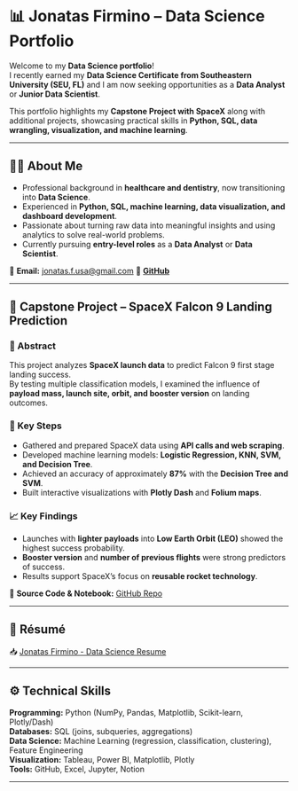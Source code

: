 # 📊 Jonatas Firmino – Data Science Portfolio  

Welcome to my **Data Science portfolio**!  
I recently earned my **Data Science Certificate from Southeastern University (SEU, FL)** and I am now seeking opportunities as a **Data Analyst** or **Junior Data Scientist**.  

This portfolio highlights my **Capstone Project with SpaceX** along with additional projects, showcasing practical skills in **Python, SQL, data wrangling, visualization, and machine learning**.  

---

## 👨‍💻 About Me  

- Professional background in **healthcare and dentistry**, now transitioning into **Data Science**.  
- Experienced in **Python, SQL, machine learning, data visualization, and dashboard development**.  
- Passionate about turning raw data into meaningful insights and using analytics to solve real-world problems.  
- Currently pursuing **entry-level roles** as a **Data Analyst** or **Data Scientist**.  

📧 **Email:** jonatas.f.usa@gmail.com 
🔗 **[GitHub](https://github.com/jonatasfps)**  

---

## 🚀 Capstone Project – SpaceX Falcon 9 Landing Prediction  

### 📌 Abstract  
This project analyzes **SpaceX launch data** to predict Falcon 9 first stage landing success.  
By testing multiple classification models, I examined the influence of **payload mass, launch site, orbit, and booster version** on landing outcomes.  

### 🔑 Key Steps  
- Gathered and prepared SpaceX data using **API calls and web scraping**.  
- Developed machine learning models: **Logistic Regression, KNN, SVM, and Decision Tree**.  
- Achieved an accuracy of approximately **87%** with the **Decision Tree and SVM**.  
- Built interactive visualizations with **Plotly Dash** and **Folium maps**.  

### 📈 Key Findings  
- Launches with **lighter payloads** into **Low Earth Orbit (LEO)** showed the highest success probability.  
- **Booster version** and **number of previous flights** were strong predictors of success.  
- Results support SpaceX’s focus on **reusable rocket technology**.  

📂 **Source Code & Notebook:** [GitHub Repo](https://github.com/jonatasfps/Final-Presentation---Applied-Data-Science)  

---

## 📄 Résumé  

📥 [Jonatas Firmino - Data Science Resume](https://github.com/jonatasfps/Portifolio/blob/8330ce1af47fd54ea711957d33c8d7d52cd4d9f5/Jonatas%20Firmino%20-%20Data%20Science%20Resume.pdf)

---

## ⚙️ Technical Skills  

**Programming:** Python (NumPy, Pandas, Matplotlib, Scikit-learn, Plotly/Dash)  
**Databases:** SQL (joins, subqueries, aggregations)  
**Data Science:** Machine Learning (regression, classification, clustering), Feature Engineering  
**Visualization:** Tableau, Power BI, Matplotlib, Plotly  
**Tools:** GitHub, Excel, Jupyter, Notion  

---

